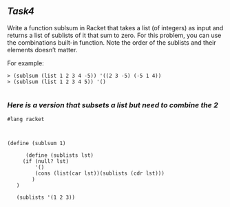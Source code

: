## **_Task4_**

 Write a function sublsum in Racket that takes a list (of integers) as input and returns a list of sublists of it that sum to zero. For this problem,
  you can use the combinations built-in function. Note the order of the sublists and their elements doesn’t matter. 
  
  For example: 
  ```Racket
  > (sublsum (list 1 2 3 4 -5)) '((2 3 -5) (-5 1 4)) 
  > (sublsum (list 1 2 3 4 5)) '()
  ```



 ```Racket

 ```

### **_Here is a version that subsets a list but need to combine the 2_** 

 ```Racket
 #lang racket 



(define (sublsum 1)
  
       (define (sublists lst)
      (if (null? lst)
          '()
          (cons (list(car lst))(sublists (cdr lst)))
         )
    )
      
    (sublists '(1 2 3))
 
 ```

